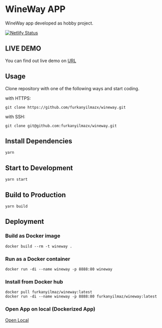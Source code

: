 # WineWay APP

WineWay app developed as hobby project.

[![Netlify Status](https://api.netlify.com/api/v1/badges/1a02614b-e92f-4bb3-9540-174a7fec3f38/deploy-status)](https://app.netlify.com/sites/wineway/deploys)

## LIVE DEMO 
You can find out live demo on [URL](https://wineway.netlify.app/)

## Usage

Clone repository with one of the following ways and start coding.

with HTTPS:

```shell
git clone https://github.com/furkanyilmazx/wineway.git
```

with SSH:

```shell
git clone git@github.com:furkanyilmazx/wineway.git
```

## Install Dependencies
```shell
yarn
```
## Start to Development
```shell
yarn start
```

## Build to Production
```shell
yarn build
```

## Deployment

### Build as Docker image
```shell
docker build --rm -t wineway .
```
### Run as a Docker container
```shell
docker run -di --name wineway -p 8888:80 wineway
```
### Install from Docker hub
```shell
docker pull furkanyilmaz/wineway:latest
docker run -di --name wineway -p 8888:80 furkanyilmaz/wineway:latest
```

### Open App on local (Dockerized App)

[Open Local](http://localhost:8888/)